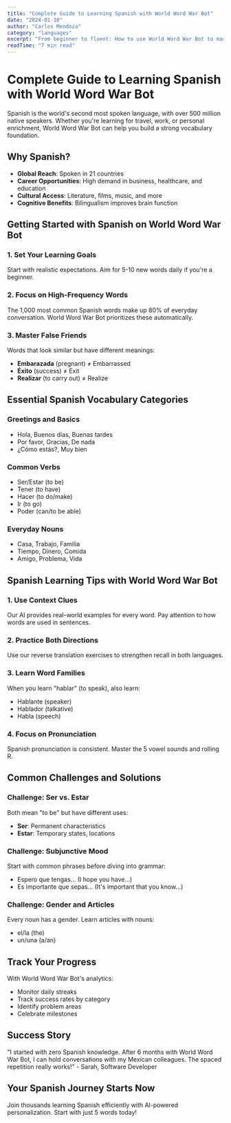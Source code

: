```yaml
---
title: "Complete Guide to Learning Spanish with World Word War Bot"
date: "2024-01-10"
author: "Carlos Mendoza"
category: "languages"
excerpt: "From beginner to fluent: How to use World Word War Bot to master Spanish vocabulary efficiently."
readTime: "7 min read"
---
```


# Complete Guide to Learning Spanish with World Word War Bot

Spanish is the world's second most spoken language, with over 500 million native speakers. Whether you're learning for travel, work, or personal enrichment, World Word War Bot can help you build a strong vocabulary foundation.

## Why Spanish?

- **Global Reach**: Spoken in 21 countries
- **Career Opportunities**: High demand in business, healthcare, and education
- **Cultural Access**: Literature, films, music, and more
- **Cognitive Benefits**: Bilingualism improves brain function

## Getting Started with Spanish on World Word War Bot

### 1. Set Your Learning Goals
Start with realistic expectations. Aim for 5-10 new words daily if you're a beginner.

### 2. Focus on High-Frequency Words
The 1,000 most common Spanish words make up 80% of everyday conversation. World Word War Bot prioritizes these automatically.

### 3. Master False Friends
Words that look similar but have different meanings:
- **Embarazada** (pregnant) ≠ Embarrassed
- **Éxito** (success) ≠ Exit
- **Realizar** (to carry out) ≠ Realize

## Essential Spanish Vocabulary Categories

### Greetings and Basics
- Hola, Buenos días, Buenas tardes
- Por favor, Gracias, De nada
- ¿Cómo estás?, Muy bien

### Common Verbs
- Ser/Estar (to be)
- Tener (to have)
- Hacer (to do/make)
- Ir (to go)
- Poder (can/to be able)

### Everyday Nouns
- Casa, Trabajo, Familia
- Tiempo, Dinero, Comida
- Amigo, Problema, Vida

## Spanish Learning Tips with World Word War Bot

### 1. Use Context Clues
Our AI provides real-world examples for every word. Pay attention to how words are used in sentences.

### 2. Practice Both Directions
Use our reverse translation exercises to strengthen recall in both languages.

### 3. Learn Word Families
When you learn "hablar" (to speak), also learn:
- Hablante (speaker)
- Hablador (talkative)
- Habla (speech)

### 4. Focus on Pronunciation
Spanish pronunciation is consistent. Master the 5 vowel sounds and rolling R.

## Common Challenges and Solutions

### Challenge: Ser vs. Estar
Both mean "to be" but have different uses:
- **Ser**: Permanent characteristics
- **Estar**: Temporary states, locations

### Challenge: Subjunctive Mood
Start with common phrases before diving into grammar:
- Espero que tengas... (I hope you have...)
- Es importante que sepas... (It's important that you know...)

### Challenge: Gender and Articles
Every noun has a gender. Learn articles with nouns:
- el/la (the)
- un/una (a/an)

## Track Your Progress

With World Word War Bot's analytics:
- Monitor daily streaks
- Track success rates by category
- Identify problem areas
- Celebrate milestones

## Success Story

"I started with zero Spanish knowledge. After 6 months with World Word War Bot, I can hold conversations with my Mexican colleagues. The spaced repetition really works!" - Sarah, Software Developer

## Your Spanish Journey Starts Now

Join thousands learning Spanish efficiently with AI-powered personalization. Start with just 5 words today!
